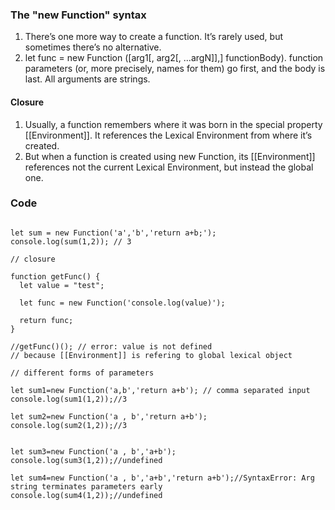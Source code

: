 ### The "new Function" syntax

1. There’s one more way to create a function. It’s rarely used, but sometimes there’s no alternative.
2. let func = new Function ([arg1[, arg2[, ...argN]],] functionBody). function parameters (or, more precisely, names for them) go first, and the body is last. All arguments are strings.

#### Closure

1. Usually, a function remembers where it was born in the special property [[Environment]]. It references the Lexical Environment from where it’s created.
2. But when a function is created using new Function, its [[Environment]] references not the current Lexical Environment, but instead the global one.

### Code

~~~

let sum = new Function('a','b','return a+b;');
console.log(sum(1,2)); // 3

// closure

function getFunc() {
  let value = "test";

  let func = new Function('console.log(value)');

  return func;
}

//getFunc()(); // error: value is not defined
// because [[Environment]] is refering to global lexical object

// different forms of parameters

let sum1=new Function('a,b','return a+b'); // comma separated input
console.log(sum1(1,2));//3

let sum2=new Function('a , b','return a+b');
console.log(sum2(1,2));//3


let sum3=new Function('a , b','a+b');
console.log(sum3(1,2));//undefined

let sum4=new Function('a , b','a+b','return a+b');//SyntaxError: Arg string terminates parameters early
console.log(sum4(1,2));//undefined

~~~
